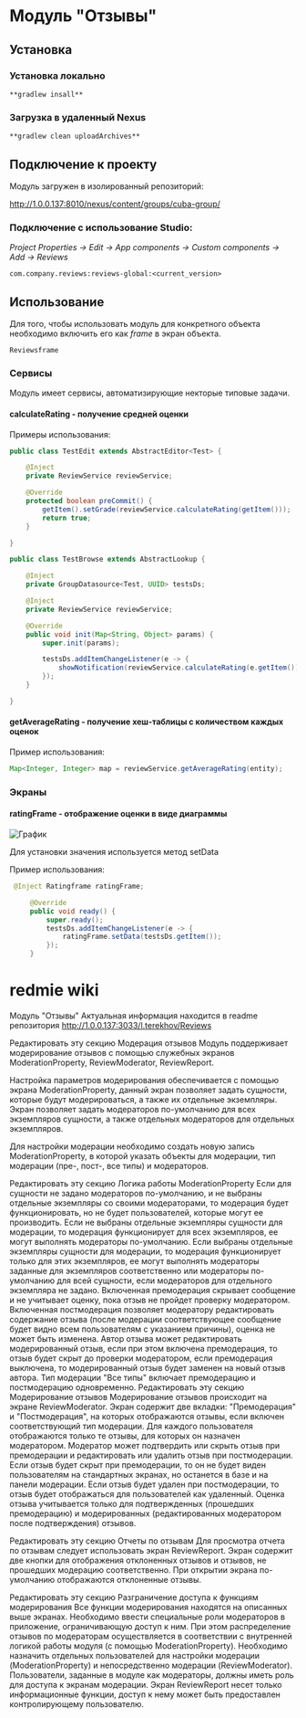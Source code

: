 # Модуль "Отзывы"

## Установка

### Установка локально

`**gradlew insall**`

### Загрузка в удаленный Nexus

`**gradlew clean uploadArchives**`

## Подключение к проекту

Модуль загружен в изолированный репозиторий:

http://1.0.0.137:8010/nexus/content/groups/cuba-group/

### Подключение с использование Studio:

*Project Properties -> Edit -> App components -> Custom components -> Add -> Reviews*

`com.company.reviews:reviews-global:<current_version>`

## Использование

Для того, чтобы использовать модуль для конкретного объекта необходимо включить его как *frame* в экран объекта.

`Reviewsframe`

### Сервисы

Модуль имеет сервисы, автоматизирующие некторые типовые задачи.

#### calculateRating - получение средней оценки

Примеры использования:

```java
public class TestEdit extends AbstractEditor<Test> {

    @Inject
    private ReviewService reviewService;

    @Override
    protected boolean preCommit() {
        getItem().setGrade(reviewService.calculateRating(getItem()));
        return true;
    }

}

```

```java
public class TestBrowse extends AbstractLookup {

    @Inject
    private GroupDatasource<Test, UUID> testsDs;

    @Inject
    private ReviewService reviewService;

    @Override
    public void init(Map<String, Object> params) {
        super.init(params);

        testsDs.addItemChangeListener(e -> {
            showNotification(reviewService.calculateRating(e.getItem()).toString());
        });
    }

}
```

#### getAverageRating - получение хеш-таблицы с количеством каждых оценок

Пример использования:

 ```java
 Map<Integer, Integer> map = reviewService.getAverageRating(entity);
 ```

### Экраны

#### ratingFrame - отображение оценки в виде диаграммы

![График](docs/images/rating.png)

 Для установки значения используется метод setData

 Пример использования:

 ```java
  @Inject Ratingframe ratingFrame;

      @Override
      public void ready() {
          super.ready();
          testsDs.addItemChangeListener(e -> {
              ratingFrame.setData(testsDs.getItem());
          });
      }
 ```

# redmie wiki
Модуль "Отзывы"
Актуальная информация находится в readme репозитория
http://1.0.0.137:3033/l.terekhov/Reviews

Редактировать эту секцию
Модерация отзывов
Модуль поддерживает модерирование отзывов с помощью служебных экранов ModerationProperty, ReviewModerator, ReviewReport.

Настройка параметров модерирования обеспечивается с помощью экрана ModerationProperty, данный экран позволяет задать сущности, которые будут модерироваться, а также их отдельные экземпляры. Экран позволяет задать модераторов по-умолчанию для всех экземпляров сущности, а также отдельных модераторов для отдельных экземпляров.

Для настройки модерации необходимо создать новую запись ModerationProperty, в которой указать объекты для модерации, тип модерации (пре-, пост-, все типы) и модераторов.

Редактировать эту секцию
Логика работы ModerationProperty
Если для сущности не задано модераторов по-умолчанию, и не выбраны отдельные экземпляры со своими модераторами, то модерация будет функционировать, но не будет пользователей, которые могут ее производить.
Если не выбраны отдельные экземпляры сущности для модерации, то модерация функционирует для всех экземпляров, ее могут выполнять модераторы по-умолчанию.
Если выбраны отдельные экземпляры сущности для модерации, то модерация функционирует только для этих экземпляров, ее могут выполнять модераторы заданные для экземпляров соответственно или модераторы по-умолчанию для всей сущности, если модераторов для отдельного экземпляра не задано.
Включенная премодерация скрывает сообщение и не учитывает оценку, пока отзыв не пройдет проверку модератором.
Включенная постмодерация позволяет модератору редактировать содержание отзыва (после модерации соответствующее сообщение будет видно всем пользователям с указанием причины), оценка не может быть изменена.
Автор отзыва может редактировать модерированный отзыв, если при этом включена премодерация, то отзыв будет скрыт до проверки модератором, если премодерация выключена, то модерированный отзыв будет заменен на новый отзыв автора.
Тип модерации "Все типы" включает премодерацию и постмодерацию одновременно.
Редактировать эту секцию
Модерирование отзывов
Модерирование отзывов происходит на экране ReviewModerator. Экран содержит две вкладки: "Премодерация" и "Постмодерация", на которых отображаются отзывы, если включен соответствующий тип модерации. Для каждого пользователя отображаются только те отзывы, для которых он назначен модератором. Модератор может подтвердить или скрыть отзыв при премодерации и редактировать или удалить отзыв при постмодерации. Если отзыв будет скрыт при премодерации, то он не будет виден пользователям на стандартных экранах, но останется в базе и на панели модерации. Если отзыв будет удален при постмодерации, то отзыв будет отображаться для пользователей как удаленный. Оценка отзыва учитывается только для подтвержденных (прошедших премодерацию) и модерированных (редактированных модератором после подтверждения) отзывов.

Редактировать эту секцию
Отчеты по отзывам
Для просмотра отчета по отзывам следует использовать экран ReviewReport. Экран содержит две кнопки для отображения отклоненных отзывов и отзывов, не прошедших модерацию соответственно. При открытии экрана по-умолчанию отображаются отклоненные отзывы.

Редактировать эту секцию
Разграничение доступа к функциям модерирования
Все функции модерирования находятся на описанных выше экранах. Необходимо ввести специальные роли модераторов в приложение, ограничивающую доступ к ним. При этом распределение отзывов по модераторам осуществляется в соответствии с внутренней логикой работы модуля (с помощью ModerationProperty). Необходимо назначить отдельных пользователей для настройки модерации (ModerationProperty) и непосредственно модерации (ReviewModerator). Пользователи, заданные в модуле как модераторы, должны иметь роль для доступа к экранам модерации. Экран ReviewReport несет только информационные функции, доступ к нему может быть предоставлен контролирующему пользователю.